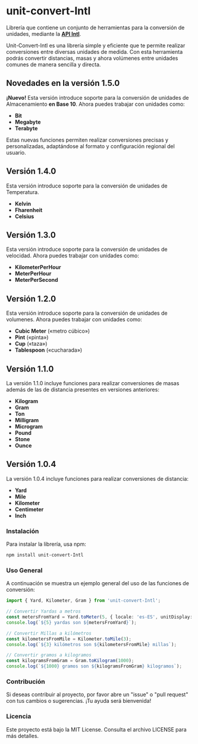 # unit-convert-Intl
Librería que contiene un conjunto de herramientas para la conversión de unidades, mediante la **[API Intl](https://developer.mozilla.org/es/docs/Web/JavaScript/Reference/Global_Objects/Intl)**.

Unit-Convert-Intl es una librería simple y eficiente que te permite realizar conversiones entre diversas unidades de medida. Con esta herramienta podrás convertir distancias, masas y ahora volúmenes entre unidades comunes de manera sencilla y directa.

## Novedades en la versión 1.5.0
**¡Nuevo!** Esta versión introduce soporte para la conversión de unidades de Almacenamiento **en Base 10**. Ahora puedes trabajar con unidades como:
- **Bit**
- **Megabyte**
- **Terabyte**

Estas nuevas funciones permiten realizar conversiones precisas y personalizadas, adaptándose al formato y configuración regional del usuario.

## Versión 1.4.0
Esta versión introduce soporte para la conversión de unidades de Temperatura.
- **Kelvin**
- **Fharenheit**
- **Celsius**

## Versión 1.3.0
Esta versión introduce soporte para la conversión de unidades de velocidad. Ahora puedes trabajar con unidades como:

- **KilometerPerHour**
- **MeterPerHour**
- **MeterPerSecond**

## Versión 1.2.0
Esta versión introduce soporte para la conversión de unidades de volumenes. Ahora puedes trabajar con unidades como:

- **Cubic Meter** («metro cúbico»)
- **Pint** («pinta»)
- **Cup** («taza»)
- **Tablespoon** («cucharada»)

## Versión 1.1.0
La versión 1.1.0 incluye funciones para realizar conversiones de masas además de las de distancia presentes en versiones anteriores:

- **Kilogram**
- **Gram**
- **Ton**
- **Milligram**
- **Microgram**
- **Pound**
- **Stone**
- **Ounce**

## Versión 1.0.4
La versión 1.0.4 incluye funciones para realizar conversiones de distancia:

- **Yard**
- **Mile**
- **Kilometer**
- **Centimeter**
- **Inch**

### Instalación
Para instalar la librería, usa npm:

```bash
npm install unit-convert-Intl
```

### Uso General
A continuación se muestra un ejemplo general del uso de las funciones de conversión:

```typescript
import { Yard, Kilometer, Gram } from 'unit-convert-Intl';

// Convertir Yardas a metros
const metersFromYard = Yard.toMeter(5, { locale: 'es-ES', unitDisplay: 'long' });
console.log(`${5} yardas son ${metersFromYard}`);

// Convertir Millas a kilómetros
const kilometersFromMile = Kilometer.toMile(3);
console.log(`${3} kilómetros son ${kilometersFromMile} millas`);

// Convertir gramos a kilogramos
const kilogramsFromGram = Gram.toKilogram(1000);
console.log(`${1000} gramos son ${kilogramsFromGram} kilogramos`);
```

### Contribución
Si deseas contribuir al proyecto, por favor abre un "issue" o "pull request" con tus cambios o sugerencias. ¡Tu ayuda será bienvenida!

### Licencia
Este proyecto está bajo la MIT License. Consulta el archivo LICENSE para más detalles.